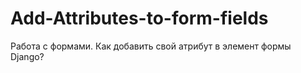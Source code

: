 # Add-Attributes-to-form-fields
Работа с формами. Как добавить свой атрибут в элемент формы Django?

